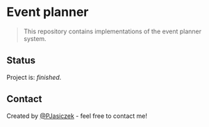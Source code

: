 # Event planner
>This repository contains implementations of the event planner system.

## Status
Project is: _finished_.

## Contact
Created by [@PJasiczek](http://www.piotrjasiczek.pl/) - feel free to contact me!
